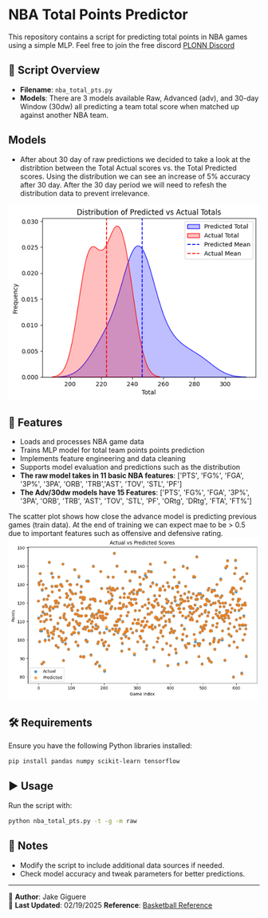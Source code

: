# NBA Total Points Predictor

This repository contains a script for predicting total points in NBA games using a simple MLP.
Feel free to join the free discord 
[PLONN Discord](https://discord.gg/UJRrNcscUE)

## 📄 Script Overview

- **Filename**: `nba_total_pts.py`
- **Models**: There are 3 models available Raw, Advanced (adv), and 30-day Window (30dw) all predicting a team total score when matched up against another NBA team.

## Models

- After about 30 day of raw predictions we decided to take a look at the distribtion between the Total Actual scores vs. the Total Predicted scores. Using the distribution we can see an increase of 5% accuracy after 30 day. After the 30 day period we will need to refesh the distribution data to prevent irrelevance.

![Boston Celtics Distribution](data/images/boston_dist.png)



## 🚀 Features
- Loads and processes NBA game data
- Trains MLP model for total team points points prediction
- Implements feature engineering and data cleaning
- Supports model evaluation and predictions such as the distribution
- **The raw model takes in 11 basic NBA features**: ['PTS', 'FG%', 'FGA', '3P%', '3PA', 'ORB', 'TRB','AST', 'TOV', 'STL', 'PF']
- **The Adv/30dw models have 15 Features**: ['PTS', 'FG%', 'FGA', '3P%', '3PA', 'ORB', 'TRB', 'AST', 'TOV', 'STL', 'PF', 'ORtg', 'DRtg', 'FTA', 'FT%']

The scatter plot shows how close the advance model is predicting previous games (train data). At the end of training we can expect mae to be > 0.5 due to important features such as offensive and defensive rating.
![Training Scatter Plot](data/images/train_scatterplot.png)

## 🛠 Requirements
Ensure you have the following Python libraries installed:
```bash
pip install pandas numpy scikit-learn tensorflow
```

## ▶️ Usage
Run the script with:
```bash
python nba_total_pts.py -t -g -m raw
```

## 📌 Notes
- Modify the script to include additional data sources if needed.
- Check model accuracy and tweak parameters for better predictions.

---

🔗 **Author**: Jake Giguere   
📅 **Last Updated**: 02/19/2025
**Reference**: [Basketball Reference](https://stathead.com/basketball/)